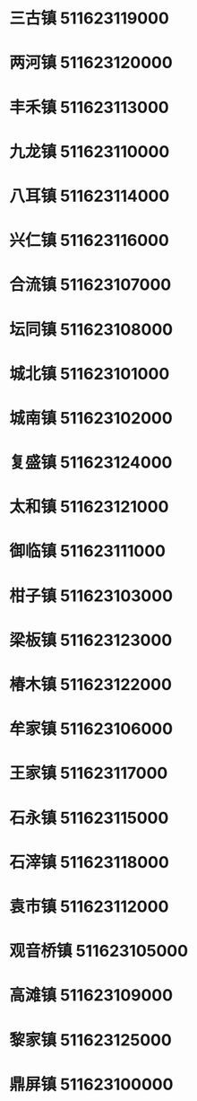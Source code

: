# 三古镇 511623119000
# 两河镇 511623120000
# 丰禾镇 511623113000
# 九龙镇 511623110000
# 八耳镇 511623114000
# 兴仁镇 511623116000
# 合流镇 511623107000
# 坛同镇 511623108000
# 城北镇 511623101000
# 城南镇 511623102000
# 复盛镇 511623124000
# 太和镇 511623121000
# 御临镇 511623111000
# 柑子镇 511623103000
# 梁板镇 511623123000
# 椿木镇 511623122000
# 牟家镇 511623106000
# 王家镇 511623117000
# 石永镇 511623115000
# 石滓镇 511623118000
# 袁市镇 511623112000
# 观音桥镇 511623105000
# 高滩镇 511623109000
# 黎家镇 511623125000
# 鼎屏镇 511623100000
